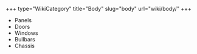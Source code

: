 +++
type="WikiCategory"
title="Body"
slug="body"
url="wiki/body/"
+++

*   Panels
*   Doors
*   Windows
*   Bullbars
*   Chassis
